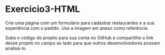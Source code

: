 # Exercicio3-HTML
Crie uma página com um formulário para cadastrar restaurantes e a sua experiência com o pedido.
Use a imagem em anexo como referência.

Suba o código do projeto para sua conta no GitHub e compartilhe o link desse projeto no campo ao lado para que outros desenvolvedores possam analisá-lo.

